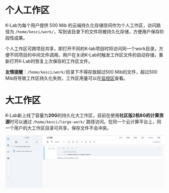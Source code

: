 # 个人工作区

K-Lab为每个用户提供 500 Mib 的云端持久化存储空间作为个人工作区，访问路径为 `/home/kesci/work/`，写到该目录下的文件将被持久化存储，方便用户保存阶段性成果。

个人工作区可跨项目共享，即打开不同的K-lab项目时将访问同一个work目录，方便不同项目的中间文件调用。用户在关闭K-Lab时触发工作区文件的自动存储，重新打开K-Lab时恢复上次保存的工作区文件。

**友情提醒**：`/home/kesci/work/`目录下不得存放超过500 Mib的文件，超过500 Mib将导致工作区持久化失败，工作区用量可以在[监控区](/ch1/monitor.md)查看。

# 大工作区

K-Lab新上线了容量为**20G**的持久化大工作区，目前在使用**社区版2核8G的计算资源**时可以通过 `/home/kesci/large-work/` 路径访问。在同一个云计算平台上，同一个用户的大工作区目录可共享，保存文件不会冲突。

![image description](/image/大工作区.png)
